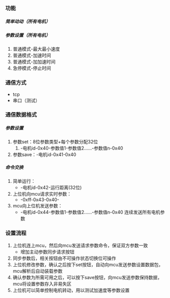 ### 功能
##### 简单动动（所有电机）
##### 参数设置（所有电机）
1. 普通模式-最大最小速度
2. 普通模式-加速时间
3. 普通模式-加加速时间
4. 急停模式-停止时间

### 通信方式
- tcp
- 串口（测试）

### 通信数据格式
##### 参数设置
1. 参数set：8位参数类型+每个参数分配32位
	1. -电机id-0x40-参数值1-参数值2......-参数值n-0x40
2. 参数save：-电机id-0x41-0x40

##### 命令交换
1. 简单运行：
	- -电机id-0x42-运行距离(32位)
2. 上位机向mcu请求实时参数：
	- -0xff-0x43-0x40-
3. mcu向上位机发送参数：
	- -电机id-0x44-参数值1-参数值2......-参数值n-0x40  连续发送所有电机参数
### 设置流程
1. 上位机连上mcu，然后向mcu发送请求参数命令，保证双方参数一致
	- 增加主动参数同步请求按钮
2. 同步参数后，相关按钮由不可操作状态切换位可操作
3. 上位机修改参数，确认之后按下set按钮，自动向mcu发送参数设置数据包，mcu解析后自动装载参数
4. 确认参数为所需可用之后，可以按下save按钮，向mcu发送参数保持数据，mcu将设置参数存入非易失区
5. 上位机可以简单控制电机转动，用以测试加速度等参数设置